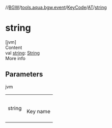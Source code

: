 //[BGW](../../../../index.md)/[tools.aqua.bgw.event](../../index.md)/[KeyCode](../index.md)/[AT](index.md)/[string](string.md)



# string  
[jvm]  
Content  
val [string](string.md): [String](https://kotlinlang.org/api/latest/jvm/stdlib/kotlin/-string/index.html)  
More info  


## Parameters  
  
jvm  
  
| | |
|---|---|
| <a name="tools.aqua.bgw.event/KeyCode.AT/string/#/PointingToDeclaration/"></a>string| <a name="tools.aqua.bgw.event/KeyCode.AT/string/#/PointingToDeclaration/"></a><br><br>Key name<br><br>|
  
  



